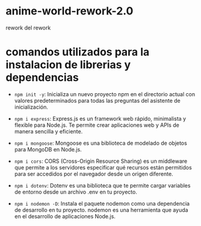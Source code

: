 # anime-world-rework-2.0

rework del rework

# comandos utilizados para la instalacion de librerias y dependencias

- `npm init -y`: Inicializa un nuevo proyecto npm en el directorio actual con valores predeterminados para todas las preguntas del asistente de inicialización.

- `npm i express`: Express.js es un framework web rápido, minimalista y flexible para Node.js. Te permite crear aplicaciones web y APIs de manera sencilla y eficiente.

- `npm i mongoose`: Mongoose es una biblioteca de modelado de objetos para MongoDB en Node.js.

- `npm i cors`: CORS (Cross-Origin Resource Sharing) es un middleware que permite a los servidores especificar qué recursos están permitidos para ser accedidos por el navegador desde un origen diferente.

- `npm i dotenv`: Dotenv es una biblioteca que te permite cargar variables de entorno desde un archivo .env en tu proyecto.

- `npm i nodemon -D`: Instala el paquete nodemon como una dependencia de desarrollo en tu proyecto. nodemon es una herramienta que ayuda en el desarrollo de aplicaciones Node.js.
